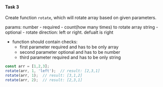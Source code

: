 #### Task 3

Create function `rotate`, which will rotate array based on given parameters.

params:
  number - required - count(how many times) to rotate array
  string - optional - rotate direction: left or right. defualt is right

- function should contain checks:
  - first parameter required and has to be only array
  - second parameter optional and has to be number
  - third parameter required and has to be only string

```javascript
const arr = [1,2,3];
rotate(arr, 1, 'left');  // result: [2,3,1]
rotate(arr, 1);  // result: [3,1,2]
rotate(arr, 2);  // result: [2,3,1]
```

